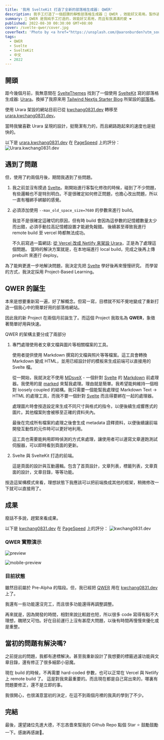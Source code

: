 ```yaml
---
title: '我用 SvelteKit 打造了全新的部落格生成器: QWER'
description: 我手工打造了一個超讚的靜態部落格生成器 🚀 QWER ，效能好又易用。製作過程中使用了近年來很夯的 Svelte 與我滿滿的愛 ❤。
summary: 🎉 QWER 是我純手工打造的，效能好又易用，而且有我滿滿的愛 ❤
published: 2022-08-30 00:30:00 GMT+08:00
cover: /svelte-qwer/cover.jpg
coverText: 'Photo by <a href="https://unsplash.com/@aaronburden?utm_source=unsplash&utm_medium=referral&utm_content=creditCopyText">Aaron Burden</a> on <a href="https://unsplash.com/s/photos/notebook?utm_source=unsplash&utm_medium=referral&utm_content=creditCopyText">Unsplash</a>'
tags:
  - QWER
  - Svelte
  - SvelteKit
  - 中文
  - 2022
---
```


<script lang="ts">
  import Github from '$lib/components/extra/github.svelte'
  import Infobox from '$lib/components/extra/infobox.svelte'
</script>

## 開頭

距今幾個月前，我無意間在 [SvelteThemes](https://sveltethemes.dev/) 找到了一個使用 [SvelteKit](https://kit.svelte.dev/) 寫的部落格生成器: [Urara](https://github.com/importantimport/urara)。換掉了我原來用 [Tailwind Nextjs Starter Blog](https://github.com/timlrx/tailwind-nextjs-starter-blog) 所架設的[部落格](https://kwchang0831-blog.vercel.app)。

<Infobox status="info" title="資訊">

使用 Urara 架設的網站目前已從 [kwchang0831.dev](https://www.kwchang0831.dev) 轉移至 [urara.kwchang0831.dev](https://urara.kwchang0831.dev)。

</Infobox>

當時我蠻喜歡 Urara 呈現的設計，挺簡潔有力的，而且網路跑起來的速度也是挺快的。

以下是 [urara.kwchang0831.dev](https://urara.kwchang0831.dev) 在 [PageSpeed](https://pagespeed.web.dev/) 上的評分：
![Urara.kwchang0831.dev](https://raw.githubusercontent.com/gist/kwchang0831/f8a0fbde08b5cd6204438a90e222743e/raw/metrics.pagespeed.svg)

## 遇到了問題

但，使用了約兩個月後，期間我遇到了些問題。

1. 我之前並沒有摸過 [Svelte](https://svelte.dev/)。剛開始進行客製化修改的時候，碰到了不少問題，有些邏輯也不是特別明白。不是很確定如何修正問題，也擔心改出問題，所以一直有種綁手綁腳的感覺。
1. 必須添加使用 `--max_old_space_size=7680` 的參數來進行 build。

    我並不是很確定這確切的原因，但有時 build 會因為這參數的記憶體數量太少而出錯，必須手動拉高記憶體設置才能避免報錯。
    後續甚至導致我進行 remote build 至 vercel 時都無法成功。

    不久前寫過一篇網誌: [從 Vercel 改成 Netlify 來架設 Urara](/blog/20220512)，正是為了處理這個問題。
    當時的解決方案就是，在本地端進行 local build，完成之後再上傳 prebuilt 來進行 deploy。

為了能夠更進一步地解決問題，我決定先把 [Svelte](https://svelte.dev/) 學好後再來慢慢研究。 而學習的方式，我決定採用 Project-Based Learning。

## QWER 的誕生

本來是想要重新寫一遍，好了解概念。但寫一寫，目標就不知不覺地變成了重新打造一個我心中的簡單好用的部落格網站。

因此我的新 Project 在兩個月前誕生了。而這個 Project 我取名為 **QWER**，象徵著簡單好用與快速。

QWER 的架構主要分成了兩部分

1. 專門處理使用者文章文檔與圖片等相關檔案的工具。

      使用者提供使用 Markdown 撰寫的文檔與照片等等檔案。這工具會轉換 Markdown 變成 HTML，並用已經設計好的模板來生成前端可以直接用的 Svelte 檔。

      從一開始，我就決定不使用 [MDsveX](https://github.com/pngwn/MDsveX) - 一個針對 [Svelte](https://svelte.dev/) 的 [Markdown](https://en.wikipedia.org/wiki/Markdown) 前處理器。我使用的是 [marked](https://github.com/markedjs/marked) 來幫我處理。理由就是簡單。我希望能夠維持一個相對 loosely coupled 的結構。我只需要一個能幫我處理從 Markdown Text → HTML 的處理工具，而我不要一個針對 [Svelte](https://svelte.dev/) 而且得要綁在一起的處理器。

      處理圖片時會按造設定來生成不同尺寸與格式的指令，以便後續生成響應式的圖片。其他檔案則會被移至正確的資料夾內。

      最後在完成所有檔案的處理之後會生成 metadata 詮釋資料，以便後續讓前端開發互動性的元件時可以更好地利用。

      這工具也需要能夠用即時偵測的方式來處理，讓使用者可以邊寫文章邊跑測試伺服器，可以即時看到頁面的更新。

1. Svelte 與 SvelteKit 打造的前端。

      這是頁面的設計與互動邏輯。包含了首頁設計，文章列表，標籤列表，文章頁面的設計，文章目錄，等等功能。

按造這架構模式來看，理想狀態下我應該可以把前端換成其他的框架，稍微修改一下就可以直接用了。

## 成果

廢話不多說，趕緊來看成果。

以下是 [kwchang0831.dev](https://www.kwchang0831.dev) 在 [PageSpeed](https://pagespeed.web.dev/) 上的評分：
![kwchang0831.dev](https://raw.githubusercontent.com/gist/kwchang0831/79a9f8a867a78757c9d3c8f61421e77b/raw/metrics.pagespeed.svg)

### QWER 實際演示

![preview](svelte-qwer/preview.png)

![mobile-preview](svelte-qwer/mobile-preview.png)

### 目前狀態

雖然目前屬於 Pre-Alpha 的階段。但，我已經把 [QWER](https://github.com/kwchang0831/svelte-QWER) 用在 [kwchang0831.dev](https://www.kwchang0831.dev) 上了。

我還有一些功能還沒完工，而且很多功能還得再調整調整。

再來就是，因為開發的時間，相對來說比較趕也短，所以很多 code 寫得有點不大理想，醜陋又可怕。好在目前運行上沒有甚麼大問題，以後有時間再慢慢來優化或是重整。

## 當初的問題有解決嗎?

之前提出的問題，我都有達標解決。甚至我重新設計了我想要的標籤過濾功能與文章目錄，還有修正了很多細節小惡魔。

現在 build 的時候，不再需要 hard-coded 參數，也可以正常在 Vercel 與 Netlify 上 remote build 了。 這是對我來最重要的。而且現在都是自己寫出來的，哪裏有問題要修正，還不是立即的事。

我很開心，也很滿意當初的決定，在這不到兩個月裡的我真的學到了不少。

## 完結

最後，還望諸位先進大德，不忘吝嗇來幫我的 Github Repo 點個 Star ⭐ 鼓勵鼓勵一下。感謝再感謝🙏。

<Github user="kwchang0831" repo="svelte-QWER"/>
